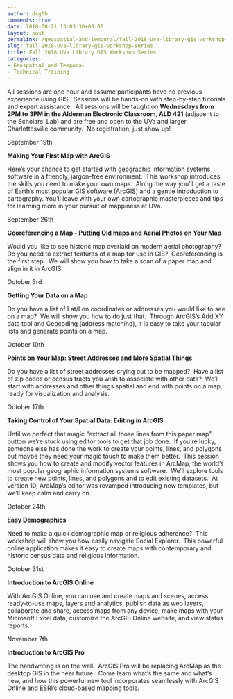 ```yaml
---
author: dcg6b
comments: true
date: 2018-08-21 13:03:30+00:00
layout: post
permalink: /geospatial-and-temporal/fall-2018-uva-library-gis-workshop-series/
slug: fall-2018-uva-library-gis-workshop-series
title: Fall 2018 UVa Library GIS Workshop Series
categories:
- Geospatial and Temporal
- Technical Training
---
```


All sessions are one hour and assume participants have no previous experience using GIS.  Sessions will be hands-on with step-by-step tutorials and expert assistance.  All sessions will be taught on **Wednesdays from 2PM to 3PM in the Alderman Electronic Classroom, ALD 421** (adjacent to the Scholars’ Lab) and are free and open to the UVa and larger Charlottesville community.  No registration, just show up!

September 19th

**Making Your First Map with ArcGIS**

Here’s your chance to get started with geographic information systems software in a friendly, jargon-free environment.  This workshop introduces the skills you need to make your own maps.  Along the way you’ll get a taste of Earth’s most popular GIS software (ArcGIS) and a gentle introduction to cartography. You’ll leave with your own cartographic masterpieces and tips for learning more in your pursuit of mappiness at UVa.

September 26th

**Georeferencing a Map - Putting Old maps and Aerial Photos on Your Map**

Would you like to see historic map overlaid on modern aerial photography?  Do you need to extract features of a map for use in GIS?  Georeferencing is the first step.  We will show you how to take a scan of a paper map and align in it in ArcGIS.

October 3rd

**Getting Your Data on a Map**

Do you have a list of Lat/Lon coordinates or addresses you would like to see on a map?  We will show you how to do just that.  Through ArcGIS’s Add XY data tool and Geocoding (address matching), it is easy to take your tabular lists and generate points on a map.

October 10th

**Points on Your Map: Street Addresses and More Spatial Things**

Do you have a list of street addresses crying out to be mapped?  Have a list of zip codes or census tracts you wish to associate with other data?  We’ll start with addresses and other things spatial and end with points on a map, ready for visualization and analysis.

October 17th

**Taking Control of Your Spatial Data: Editing in ArcGIS**

Until we perfect that magic “extract all those lines from this paper map” button we’re stuck using editor tools to get that job done.  If you’re lucky, someone else has done the work to create your points, lines, and polygons but maybe they need your magic touch to make them better.  This session shows you how to create and modify vector features in ArcMap, the world’s most popular geographic information systems software.  We’ll explore tools to create new points, lines, and polygons and to edit existing datasets.  At version 10, ArcMap’s editor was revamped introducing new templates, but we’ll keep calm and carry on.

October 24th

**Easy Demographics**

Need to make a quick demographic map or religious adherence?  This workshop will show you how easily navigate Social Explorer.  This powerful online application makes it easy to create maps with contemporary and historic census data and religious information.

October 31st

**Introduction to ArcGIS Online**

With ArcGIS Online, you can use and create maps and scenes, access ready-to-use maps, layers and analytics, publish data as web layers, collaborate and share, access maps from any device, make maps with your Microsoft Excel data, customize the ArcGIS Online website, and view status reports.

November 7th

**Introduction to ArcGIS Pro**

The handwriting is on the wall.  ArcGIS Pro will be replacing ArcMap as the desktop GIS in the near future.  Come learn what’s the same and what’s new, and how this powerful new tool incorporates seamlessly with ArcGIS Online and ESRI’s cloud-based mapping tools.
